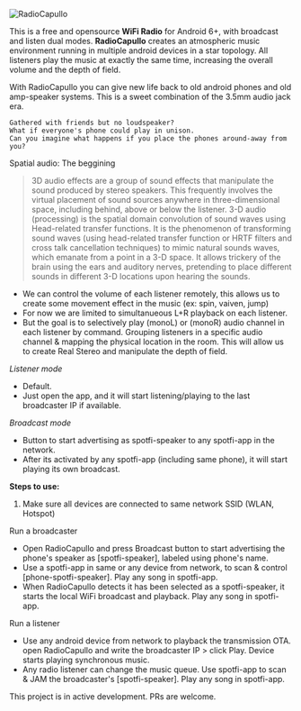 ![RadioCapullo](https://avatars.githubusercontent.com/u/152348732)

This is a free and opensource **WiFi Radio** for Android 6+, with broadcast and listen dual modes.
**RadioCapullo** creates an atmospheric music environment running in multiple android devices in a star topology. 
All listeners play the music at exactly the same time, increasing the overall volume and the depth of field.

With RadioCapullo you can give new life back to old android phones and old amp-speaker systems. This is a sweet combination of the 3.5mm audio jack era. 

```
Gathered with friends but no loudspeaker?
What if everyone's phone could play in unison. 
Can you imagine what happens if you place the phones around-away from you?
```

Spatial audio: The beggining

>3D audio effects are a group of sound effects that manipulate the sound produced by stereo speakers. This frequently involves the virtual placement of sound sources anywhere in three-dimensional space, including behind, above or below the listener.
>3-D audio (processing) is the spatial domain convolution of sound waves using Head-related transfer functions. It is the phenomenon of transforming sound waves (using head-related transfer function or HRTF filters and cross talk cancellation techniques) to mimic natural sounds waves, which emanate from a point in a 3-D space. It allows trickery of the brain using the ears and auditory nerves, pretending to place different sounds in different 3-D locations upon hearing the sounds.

 - We can control the volume of each listener remotely, this allows us to create some movement effect in the music (ex: spin, vaiven, jump)
 - For now we are limited to simultanueous L+R playback on each listener. 
 - But the goal is to selectively play (monoL) or (monoR) audio channel in each listener by command. Grouping listeners in a specific audio channel & mapping the physical location in the room. This will allow us to create Real Stereo and manipulate the depth of field.


*Listener mode*
 - Default.
 - Just open the app, and it will start listening/playing to the last broadcaster IP if available.

*Broadcast mode*
 - Button to start advertising as spotfi-speaker to any spotfi-app in the network.
 - After its activated by any spotfi-app (including same phone), it will start playing its own broadcast.


**Steps to use:**
 1. Make sure all devices are connected to same network SSID (WLAN, Hotspot) 

Run a broadcaster
 - Open RadioCapullo and press Broadcast button to start advertising the phone's speaker as [spotfi-speaker], labeled using phone's name.
 - Use a spotfi-app in same or any device from network, to scan & control [phone-spotfi-speaker]. Play any song in spotfi-app.
 - When RadioCapullo detects it has been selected as a spotfi-speaker, it starts the local WiFi broadcast and playback. Play any song in spotfi-app.
  
Run a listener
 - Use any android device from network to playback the transmission OTA. open RadioCapullo and write the broadcaster IP > click Play. Device starts playing synchronous music.
 - Any radio listener can change the music queue. Use spotfi-app to scan & JAM the broadcaster's [spotfi-speaker]. Play any song in spotfi-app.

This project is in active development. PRs are welcome.

